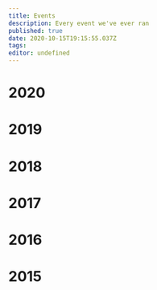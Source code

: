 ```yaml
---
title: Events
description: Every event we've ever ran
published: true
date: 2020-10-15T19:15:55.037Z
tags: 
editor: undefined
---
```


# 2020


# 2019


# 2018


# 2017


# 2016


# 2015
